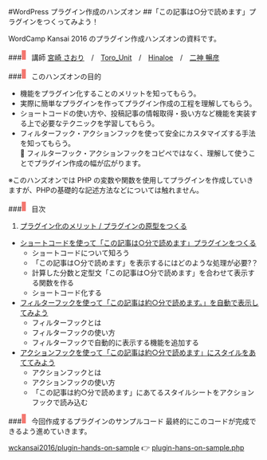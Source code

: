 #WordPress プラグイン作成のハンズオン
##「この記事は○分で読めます」プラグインをつくってみよう！

WordCamp Kansai 2016 のプラグイン作成ハンズオンの資料です。

###![](images/title.png)講師
[宮崎 さおり](https://profiles.wordpress.org/saorimiyazaki/)　/　[Toro_Unit](https://profiles.wordpress.org/toro_unit)　/　[Hinaloe](https://profiles.wordpress.org/hnle/)　/　[二神 暢彦](https://profiles.wordpress.org/n2gami)

###![](images/title.png)このハンズオンの目的
* 機能をプラグイン化することのメリットを知ってもらう。
* 実際に簡単なプラグインを作ってプラグイン作成の工程を理解してもらう。
* ショートコードの使い方や、投稿記事の情報取得・扱い方など機能を実装する上で必要なテクニックを学習してもらう。
* フィルターフック・アクションフックを使って安全にカスタマイズする手法を知ってもらう。  
	:speech_balloon: フィルターフック・アクションフックをコピペではなく、理解して使うことでプラグイン作成の幅が広がります。


※このハンズオンでは PHP の変数や関数を使用してプラグインを作成していきますが、PHPの基礎的な記述方法などについては触れません。

###![](images/title.png)目次

1. [プラグイン化のメリット / プラグインの原型をつくる](https://github.com/wckansai2016/plugin-hands-on/blob/master/plugin_hands_on_1.md)
+  [ショートコードを使って「この記事は○分で読めます」プラグインをつくる](https://github.com/wckansai2016/plugin-hands-on/blob/master/plugin_hands_on_2.md)
    + ショートコードについて知ろう
    + 「この記事は○分で読めます」を表示するにはどのような処理が必要?？
    + 計算した分数と定型文「この記事は○分で読めます」を合わせて表示する関数を作る
    + ショートコード化する 
+ [フィルターフックを使って「この記事は約○分で読めます。」を自動で表示してみよう](https://github.com/wckansai2016/plugin-hands-on/blob/master/plugin_hands_on_3.md)
    + フィルターフックとは
    + フィルターフックの使い方
    + フィルターフックで自動的に表示する機能を追加する
+ [アクションフックを使って「この記事は約○分で読めます」にスタイルをあててみよう](https://github.com/wckansai2016/plugin-hands-on/blob/master/plugin_hands_on_4.md)
    + アクションフックとは
    + アクションフックの使い方
    + 「この記事は約○分で読めます」にあてるスタイルシートをアクションフックで読み込む

###![](images/title.png)今回作成するプラグインのサンプルコード
最終的にこのコードが完成できるよう進めていきます。

[wckansai2016/plugin-hands-on-sample](https://github.com/wckansai2016/plugin-hands-on-sample) :point_right: [plugin-hans-on-sample.php](https://github.com/wckansai2016/plugin-hands-on-sample/blob/master/plugin-hans-on-sample.php)
